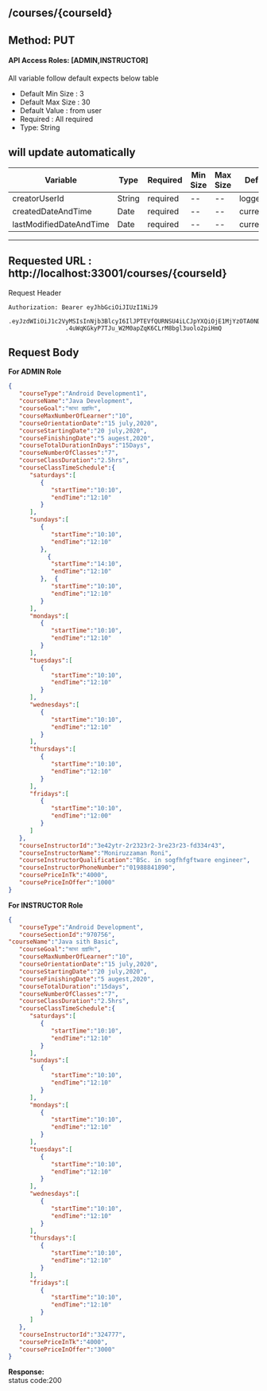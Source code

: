 
##  /courses/{courseId}

## Method: PUT
#### API Access Roles: [ADMIN,INSTRUCTOR]
All variable follow  default expects below table
* Default Min Size : 3
* Default Max Size : 30
* Default Value : from user
* Required : All required
* Type: String

## will update automatically
Variable  | Type | Required | Min Size | Max Size | Default value
------------- | ------------- | ------------- | ------------- | ------------- | -------------
creatorUserId  | String  | required | -- | -- | loggedUserId
createdDateAndTime  | Date  | required | -- | -- | currentDateTime
lastModifiedDateAndTime  | Date  | required | -- | -- | currentDateTime


---
Requested URL : http://localhost:33001/courses/{courseId}<br>
---
Request Header
```
Authorization: Bearer eyJhbGciOiJIUzI1NiJ9
                .eyJzdWIiOiJ1c2VyMSIsInNjb3BlcyI6IlJPTEVfQURNSU4iLCJpYXQiOjE1MjYzOTA0NDMsImV4cCI6MTUyNjQwODQ0M30
                .4uWqKGkyP7TJu_W2M0apZqK6CLrM8bgl3uolo2piHmQ
```
Request Body
--
**For ADMIN Role**
```json
{
   "courseType":"Android Development1",
   "courseName":"Java Development",
   "courseGoal":"জাভা প্রগ্রামিং",
   "courseMaxNumberOfLearner":"10",
   "courseOrientationDate":"15 july,2020",
   "courseStartingDate":"20 july,2020",
   "courseFinishingDate":"5 augest,2020",
   "courseTotalDurationInDays":"15Days",
   "courseNumberOfClasses":"7",
   "courseClassDuration":"2.5hrs",
   "courseClassTimeSchedule":{
      "saturdays":[
         {
            "startTime":"10:10",
            "endTime":"12:10"
         }
      ],
      "sundays":[
         {
            "startTime":"10:10",
            "endTime":"12:10"
         },
           {
            "startTime":"14:10",
            "endTime":"12:10"
         },  {
            "startTime":"10:10",
            "endTime":"12:10"
         }
      ],
      "mondays":[
         {
            "startTime":"10:10",
            "endTime":"12:10"
         }
      ],
      "tuesdays":[
         {
            "startTime":"10:10",
            "endTime":"12:10"
         }
      ],
      "wednesdays":[
         {
            "startTime":"10:10",
            "endTime":"12:10"
         }
      ],
      "thursdays":[
         {
            "startTime":"10:10",
            "endTime":"12:10"
         }
      ],
      "fridays":[
         {
            "startTime":"10:10",
            "endTime":"12:00"
         }
      ]
   },
   "courseInstructorId":"3e42ytr-2r2323r2-3re23r23-fd334r43",
   "courseInstructorName":"Moniruzzaman Roni",
   "courseInstructorQualification":"BSc. in sogfhfgftware engineer",
   "courseInstructorPhoneNumber":"01988841890",
   "coursePriceInTk":"4000",
   "coursePriceInOffer":"1000"
}
```

**For INSTRUCTOR Role**
```json
{
   "courseType":"Android Development",
   "courseSectionId":"970756",
"courseName":"Java sith Basic",
   "courseGoal":"জাভা প্রগ্রামিং",
   "courseMaxNumberOfLearner":"10",
   "courseOrientationDate":"15 july,2020",
   "courseStartingDate":"20 july,2020",
   "courseFinishingDate":"5 augest,2020",
   "courseTotalDuration":"15days",
   "courseNumberOfClasses":"7",
   "courseClassDuration":"2.5hrs",
   "courseClassTimeSchedule":{
      "saturdays":[
         {
            "startTime":"10:10",
            "endTime":"12:10"
         }
      ],
      "sundays":[
         {
            "startTime":"10:10",
            "endTime":"12:10"
         }
      ],
      "mondays":[
         {
            "startTime":"10:10",
            "endTime":"12:10"
         }
      ],
      "tuesdays":[
         {
            "startTime":"10:10",
            "endTime":"12:10"
         }
      ],
      "wednesdays":[
         {
            "startTime":"10:10",
            "endTime":"12:10"
         }
      ],
      "thursdays":[
         {
            "startTime":"10:10",
            "endTime":"12:10"
         }
      ],
      "fridays":[
         {
            "startTime":"10:10",
            "endTime":"12:10"
         }
      ]
   },
   "courseInstructorId":"324777",
   "coursePriceInTk":"4000",
   "coursePriceInOffer":"3000"
}
```

**Response:** <br>
status code:200

